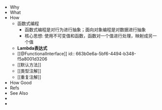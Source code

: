 - Why
- What
- How
	- 函数式编程
		- 函数式编程是对行为进行抽象；面向对象编程是对数据进行抽象
		- 核心思想: 使用不可变值和函数，函数对一个值进行处理，映射成另一个值
	- **Lambda表达式**
	- [[@FunctionalInterface]]
	  id:: 663b0e6a-5bf6-4494-b348-f5a8001d3206
	- [[默认方法]]
	- [[类型注解]]
	- [[重复注解]]
- How Good
- Refs
- See Also
-
-